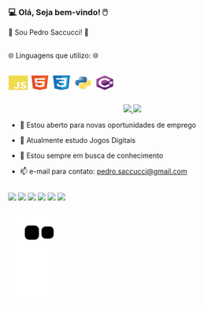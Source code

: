 ### 💻 Olá, Seja bem-vindo! 🖱️
🤙 Sou Pedro Saccucci! 🤙 

##

🌐 Linguagens que utilizo: 🌐

 <div style="display: inline_block"><br>
  <img align="center" alt="Js" height="30" width="40" src="https://raw.githubusercontent.com/devicons/devicon/master/icons/javascript/javascript-plain.svg">
  <img align="center" alt="HTML" height="30" width="40" src="https://raw.githubusercontent.com/devicons/devicon/master/icons/html5/html5-original.svg">
  <img align="center" alt="CSS" height="30" width="40" src="https://raw.githubusercontent.com/devicons/devicon/master/icons/css3/css3-original.svg">
  <img align="center" alt="Python" height="30" width="40" src="https://raw.githubusercontent.com/devicons/devicon/master/icons/python/python-original.svg">
  <img align="center" alt="Csharp" height="30" width="40" src="https://raw.githubusercontent.com/devicons/devicon/master/icons/csharp/csharp-original.svg">
</div>
  
<!-- https://devicons.com // para pegar outros icons-->

##

<div align="center">
  <a href="https://github.com/Saccucci">
  <img height="180em" src="https://github-readme-stats.vercel.app/api?username=Saccucci&show_icons=true&theme=merko&include_all_commits=true&count_private=true"/>
  <img height="180em" src="https://github-readme-stats.vercel.app/api/top-langs/?username=Saccucci&layout=compact&langs_count=7&theme=merko"/>
  </a>
</div>
<!-- https://github.com/anuraghazra/github-readme-stats  // editar o design-->
  

  

- 🔭 Estou aberto para novas oportunidades de emprego
- 🌱 Atualmente estudo Jogos Digitais
- 💬 Estou sempre em busca de conhecimento
- 📫 e-mail para contato: pedro.saccucci@gmail.com
  
  
  ##
  
 <div> 
  <a href="https://www.youtube.com/channel/UC0ntr1USRmlI4o5C2ofuL0Q" target="_blank"><img src="https://img.shields.io/badge/YouTube-FF0000?style=for-the-badge&logo=youtube&logoColor=white" target="_blank"></a>
  <a href="https://instagram.com/pedro_saccucci" target="_blank"><img src="https://img.shields.io/badge/-Instagram-%23E4405F?style=for-the-badge&logo=instagram&logoColor=white" target="_blank"></a>
 	<a href="https://www.twitch.tv/Saccuccii" target="_blank"><img src="https://img.shields.io/badge/Twitch-9146FF?style=for-the-badge&logo=twitch&logoColor=white" target="_blank"></a>
 <a href="https://discord.gg/aQqaEherF6" target="_blank"><img src="https://img.shields.io/badge/Discord-7289DA?style=for-the-badge&logo=discord&logoColor=white" target="_blank"></a> 
  <a href = "pedro.saccucci@gmail.com"><img src="https://img.shields.io/badge/-Gmail-%23333?style=for-the-badge&logo=gmail&logoColor=white" target="_blank"></a>
  <a href="https://www.linkedin.com/in/pedro-saccucci" target="_blank"><img src="https://img.shields.io/badge/-LinkedIn-%230077B5?style=for-the-badge&logo=linkedin&logoColor=white" target="_blank"></a> 
 
  ![Snake animation](https://github.com/rafaballerini/rafaballerini/blob/output/github-contribution-grid-snake.svg)
 
</div>
 
 
